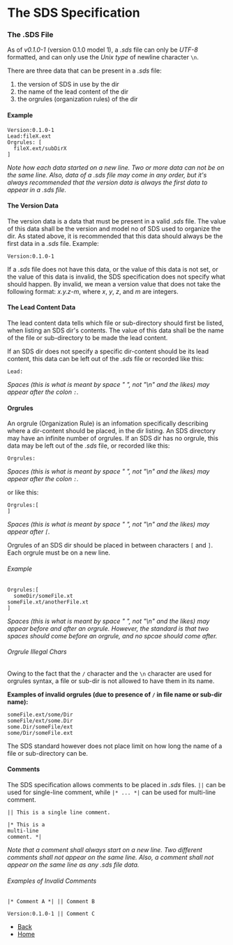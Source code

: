 # The SDS Specification

### The .SDS File

As of _v0.1.0-1_ (version 0.1.0 model 1), a _.sds_ file can only be _UTF-8_ formatted, and can only
use the _Unix type_ of newline character `\n`.

There are three data that can be present in a _.sds_ file:

1. the version of SDS in use by the dir
2. the name of the lead content of the dir
3. the orgrules (organization rules) of the dir

#### Example

~~~~
Version:0.1.0-1
Lead:fileX.ext
Orgrules: [
  fileX.ext/subDirX
]
~~~~

_Note how each data started on a new line. Two or more data can not be on the same line. Also, data
of a _.sds_ file may come in any order, but it's always recommended that the version data is always
the first data to appear in a _.sds_ file._

#### The Version Data

The version data is a data that must be present in a valid _.sds_ file. The value of this data shall
be the version and model no of SDS used to organize the dir. As stated above, it is recommended that
this data should always be the first data in a _.sds_ file. Example:

~~~~
Version:0.1.0-1
~~~~

If a _.sds_ file does not have this data, or the value of this data is not set, or the value of this
data is invalid, the SDS specification does not specify what should happen. By invalid, we mean a
version value that does not take the following format: _x.y.z-m_, where _x_, _y_, _z_, and _m_ are
integers.

#### The Lead Content Data

The lead content data tells which file or sub-directory should first be listed, when listing an SDS
dir's contents. The value of this data shall be the name of the file or sub-directory to be made
the lead content.

If an SDS dir does not specify a specific dir-content should be its lead content, this data can be
left out of the _.sds_ file or recorded like this:

~~~~
Lead:
~~~~

_Spaces (this is what is meant by space _" "_, not _"\n"_ and the likes) may appear after the colon
`:`._

#### Orgrules

An orgrule (Organization Rule) is an infomation specifically describing where a dir-content should
be placed, in the dir listing. An SDS directory may have an infinite number of orgrules. If an SDS
dir has no orgrule, this data may be left out of the _.sds_ file, or recorded like this:

~~~~
Orgrules:
~~~~

_Spaces (this is what is meant by space _" "_, not _"\n"_ and the likes) may appear after the colon
`:`._

or like this:

~~~~
Orgrules:[
]
~~~~

_Spaces (this is what is meant by space _" "_, not _"\n"_ and the likes) may appear after `[`._

Orgrules of an SDS dir should be placed in between characters `[` and `]`. Each orgrule must be on a
new line.

###### Example

~~~~
Orgrules:[
  someDir/someFile.xt
someFile.xt/anotherFile.xt
]
~~~~

_Spaces (this is what is meant by space _" "_, not _"\n"_ and the likes) may appear before and after
an orgrule. However, the standard is that two spaces should come before an orgrule, and no spcae
should come after._

###### Orgrule Illegal Chars

Owing to the fact that the `/` character and the `\n` character are used for orgrules syntax, a file
or sub-dir is not allowed to have them in its name.

__Examples of invalid orgrules (due to presence of `/` in file name or sub-dir name):__

~~~~
someFile.ext/some/Dir
someFile/ext/some.Dir
some.Dir/someFile/ext
some/Dir/someFile.ext
~~~~

The SDS standard however does not place limit on how long the name of a file or sub-directory can
be.

#### Comments

The SDS specification allows comments to be placed in _.sds_ files. `||` can be used for single-line
comment, while `|* ... *|` can be used for multi-line comment.

~~~~
|| This is a single line comment.

|* This is a
multi-line
comment. *|
~~~~

_Note that a comment shall always start on a new line. Two different comments shall not appear on the
same line. Also, a comment shall not appear on the same line as any .sds file data._

###### Examples of Invalid Comments

~~~~
|* Comment A *| || Comment B

Version:0.1.0-1 || Comment C
~~~~

* [Back](https://github.com/qamarian-sds/sds/blob/master/Working.md)
* [Home](https://github.com/qamarian-sds/sds)

